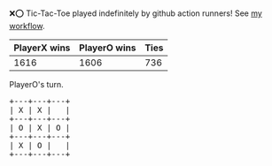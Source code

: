 :x::o: Tic-Tac-Toe played indefinitely by github action runners! See [my workflow](.github/workflows/play.yaml).

|PlayerX wins|PlayerO wins|Ties|
|-|-|-|
|1616|1606|736|

PlayerO's turn.

<pre>
+---+---+---+
| X | X |   |
+---+---+---+
| O | X | O |
+---+---+---+
| X | O |   |
+---+---+---+
</pre>